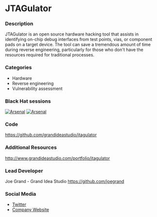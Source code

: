 # JTAGulator

### Description
JTAGulator is an open source hardware hacking tool that assists in identifying on-chip debug interfaces from test points, vias, or component pads on a target device. The tool can save a tremendous amount of time during reverse engineering, particularly for those who don't have the resources required for traditional processes.

### Categories
* Hardware
* Reverse engineering
* Vulnerability assessment

### Black Hat sessions
[![Arsenal](https://rawgit.com/toolswatch/badges/master/arsenal/2014.svg)](https://www.toolswatch.org/2014/06/black-hat-usa-2014-arsenal-tools-speaker-list/)
[![Arsenal](https://rawgit.com/toolswatch/badges/master/arsenal/2016.svg)](https://www.toolswatch.org/2016/09/the-black-hat-arsenal-europe-2016-line-up/)

### Code 
https://github.com/grandideastudio/jtagulator

### Additional Resources 
http://www.grandideastudio.com/portfolio/jtagulator

### Lead Developer
 Joe Grand - Grand Idea Studio https://github.com/joegrand

### Social Media 
* [Twitter](https://twitter.com/joegrand)
* [Company Website](https://www.grandideastudio.com)

